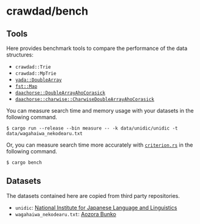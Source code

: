 # crawdad/bench

## Tools

Here provides benchmark tools to compare the performance of the data structures:

- `crawdad::Trie`
- `crawdad::MpTrie`
- [`yada::DoubleArray`](https://docs.rs/yada/latest/yada/struct.DoubleArray.html)
- [`fst::Map`](https://docs.rs/fst/latest/fst/struct.Map.html)
- [`daachorse::DoubleArrayAhoCorasick`](https://docs.rs/daachorse/latest/daachorse/struct.DoubleArrayAhoCorasick.html)
- [`daachorse::charwise::CharwiseDoubleArrayAhoCorasick`](https://docs.rs/daachorse/latest/daachorse/charwise/struct.CharwiseDoubleArrayAhoCorasick.html)

You can measure search time and memory usage with your datasets in the following command.

```
$ cargo run --release --bin measure -- -k data/unidic/unidic -t data/wagahaiwa_nekodearu.txt
```

Or, you can measure search time more accurately with [`criterion.rs`](https://github.com/bheisler/criterion.rs) in the following command.

```
$ cargo bench
```

## Datasets

The datasets contained here are copied from third party repositories.

- `unidic`: [National Institute for Japanese Language and Linguistics](https://ccd.ninjal.ac.jp/unidic/)
- `wagahaiwa_nekodearu.txt`: [Aozora Bunko](https://www.aozora.gr.jp/cards/000148/card789.html)
